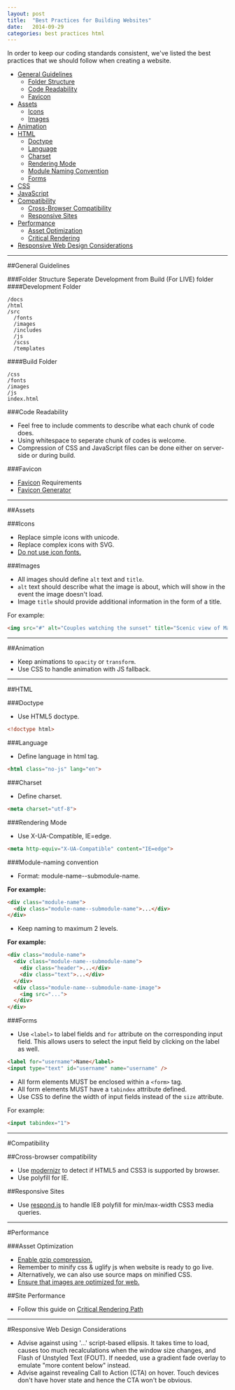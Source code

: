 ```yaml
---
layout: post
title:  "Best Practices for Building Websites"
date:   2014-09-29
categories: best practices html
---
```


In order to keep our coding standards consistent, we've listed the best practices that we should follow when creating a website.

* [General Guidelines](#general-guidelines)
  * [Folder Structure](#general-folder-structure)
  * [Code Readability](#general-code-redability)
  * [Favicon](#general-favicon)
* [Assets](#assets)
  * [Icons](#assets-icons)
  * [Images](#assets-images)
* [Animation](#animation)
* [HTML](#html)
  * [Doctype](#html-doctype)
  * [Language](#html-language)
  * [Charset](#html-charset)
  * [Rendering Mode](#html-renderingmode)
  * [Module Naming Convention](#html-modulenamingconvention)
  * [Forms](#html-forms)
* [CSS](../css-scss-styleguide/)
* [JavaScript](../javascript-styleguide/)
* [Compatibility](#compatibility)
  * [Cross-Browser Compatibility](#compatibility-cross-browser)
  * [Responsive Sites](#compatibility-responsive-sites)
* [Performance](#performance)
  * [Asset Optimization](#performance-asset-optimization)
  * [Critical Rendering](#performance-critical-rendering)
* [Responsive Web Design Considerations](#responsive-web-design-considerations)

---

<a name="general-guidelines" class="anchor" aria-hidden="true"></a>
##General Guidelines

<a name="general-folder-structure" class="anchor" aria-hidden="true"></a>
###Folder Structure
Seperate Development from Build (For LIVE) folder
####Development Folder
```
/docs
/html
/src
  /fonts
  /images
  /includes
  /js
  /scss
  /templates
```
####Build Folder
```
/css
/fonts
/images
/js
index.html
```
<a name="general-code-redability" class="anchor" aria-hidden="true"></a>
###Code Readability
* Feel free to include comments to describe what each chunk of code does.
* Using whitespace to seperate chunk of codes is welcome.
* Compression of CSS and JavaScript files can be done either on server-side or during build.

<a name="general-favicon" class="anchor" aria-hidden="true"></a>
###Favicon
* [Favicon](http://css-tricks.com/favicon-quiz/) Requirements
* [Favicon Generator](http://realfavicongenerator.net/)

---

<a name="assets" class="anchor" aria-hidden="true"></a>
##Assets

<a name="assets-icons" class="anchor" aria-hidden="true"></a>
###Icons
* Replace simple icons with unicode.
* Replace complex icons with SVG.
* [Do not use icon fonts.](https://developers.google.com/web/fundamentals/media/images/use-icons?hl=en#use-icon-fonts-with-caution)

<a name="assets-images" class="anchor" aria-hidden="true"></a>
###Images
* All images should define ```alt``` text and ```title```.
* ```alt``` text should describe what the image is about, which will show in the event the image doesn't load.
* Image ```title``` should provide additional information in the form of a title.

For example:

```html
<img src="#" alt="Couples watching the sunset" title="Scenic view of Maya Bay">
```

---

<a name="animation" class="anchor" aria-hidden="true"></a>
##Animation
* Keep animations to `opacity` or `transform`.
* Use CSS to handle animation with JS fallback.

---

<a name="html" class="anchor" aria-hidden="true"></a>
##HTML

<a name="html-doctype" class="anchor" aria-hidden="true"></a>
###Doctype
* Use HTML5 doctype.

```html
<!doctype html>
```

<a name="html-language" class="anchor" aria-hidden="true"></a>
###Language
* Define language in html tag.

```html
<html class="no-js" lang="en">
```

<a name="html-charset" class="anchor" aria-hidden="true"></a>
###Charset
* Define charset.

```html
<meta charset="utf-8">
```

<a name="html-renderingmode" class="anchor" aria-hidden="true"></a>
###Rendering Mode
* Use X-UA-Compatible, IE=edge.

```html
<meta http-equiv="X-UA-Compatible" content="IE=edge">
```

<a name="html-modulenamingconvention" class="anchor" aria-hidden="true"></a>
###Module-naming convention
* Format: module-name--submodule-name.

**For example:**

```html
<div class="module-name">
  <div class="module-name--submodule-name">...</div>
</div>
```
* Keep naming to maximum 2 levels.

**For example:**

```html
<div class="module-name">
  <div class="module-name--submodule-name">
    <div class="header">...</div>
    <div class="text">...</div>
  </div>
  <div class="module-name--submodule-name-image">
    <img src="...">
  </div>
</div>
```

<a name="html-forms" class="anchor" aria-hidden="true"></a>
###Forms
* Use ```<label>``` to label fields and ```for``` attribute on the corresponding input field. This allows users to select the input field by clicking on the label as well.

```html
<label for="username">Name</label>
<input type="text" id="username" name="username" />
```

* All form elements MUST be enclosed within a ```<form>``` tag.
* All form elements MUST have a ```tabindex``` attribute defined.
* Use CSS to define the width of input fields instead of the ```size``` attribute.

For example:

```html
<input tabindex="1">
```

---

<a name="compatibility" class="anchor" aria-hidden="true"></a>
#Compatibility

<a name="compatibility-cross-browser" class="anchor" aria-hidden="true"></a>
##Cross-browser compatibility
* Use [modernizr](http://modernizr.com/docs/#load) to detect if HTML5 and CSS3 is supported by browser.
* Use polyfill for IE.

<a name="compatibility-responsive-sites" class="anchor" aria-hidden="true"></a>
##Responsive Sites
* Use [respond.js](https://github.com/scottjehl/Respond) to handle IE8 polyfill for min/max-width CSS3 media queries.

---

<a name="performance" class="anchor" aria-hidden="true"></a>
#Performance

<a name="performance-asset-optimization" class="anchor" aria-hidden="true"></a>
###Asset Optimization
* [Enable gzip compression.](https://developers.google.com/web/fundamentals/performance/optimizing-content-efficiency/optimize-encoding-and-transfer#text-compression-with-gzip)
* Remember to minify css & uglify js when website is ready to go live.
* Alternatively, we can also use source maps on minified CSS.
* [Ensure that images are optimized for web.](https://developers.google.com/web/fundamentals/performance/optimizing-content-efficiency/image-optimization)

<a name="performance-critical-rendering" class="anchor" aria-hidden="true"></a>
##Site Performance
* Follow this guide on [Critical Rendering Path](https://developers.google.com/web/fundamentals/performance/critical-rendering-path/)

---

<a name="responsive-web-design-considerations" class="anchor" aria-hidden="true"></a>
#Responsive Web Design Considerations
* Advise against using '...' script-based ellipsis. It takes time to load, causes too much recalculations when the window size changes, and Flash of Unstyled Text (FOUT). If needed, use a gradient fade overlay to emulate "more content below" instead.
* Advise against revealing Call to Action (CTA) on hover. Touch devices don't have hover state and hence the CTA won't be obvious.
